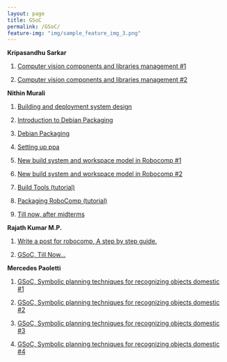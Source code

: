 ```yaml
---
layout: page
title: GSoC
permalink: /GSoC/
feature-img: "img/sample_feature_img_3.png"
---
```


**Kripasandhu Sarkar**

1. [Computer vision components and libraries management #1](http://robocomp.github.io/website/2015/07/02/kripa1.html)

2. [Computer vision components and libraries management #2](http://robocomp.github.io/website/2015/07/02/kripa2.html)

**Nithin Murali**

1. [Building and deployment system design](http://robocomp.github.io/website/2015/05/23/nithin2.html)

2. [Introduction to Debian Packaging](http://robocomp.github.io/website/2015/05/23/nithin1.html)

3. [Debian Packaging](http://robocomp.github.io/website/2015/06/12/nithin8.html)

4. [Setting up ppa](http://robocomp.github.io/website/2015/07/25/nithin10.html)

5. [New build system and workspace model in Robocomp #1](http://robocomp.github.io/website/2015/06/20/nithin4.html)

6. [New build system and workspace model in Robocomp #2](http://robocomp.github.io/website/2015/06/25/nithin5.html)

7. [Build Tools (tutorial)](http://robocomp.github.io/website/2015/06/26/nithin6.html)

8. [Packaging RoboComp (tutorial)](http://robocomp.github.io/website/2015/05/23/nithin3.html)

9. [ Till now, after midterms](http://robocomp.github.io/website/2015/08/08/nithin9.html)

**Rajath Kumar M.P.**

1. [Write a post for robocomp, A step by step guide.](http://robocomp.github.io/website/2015/05/23/post_on_webpage.html)

2. [GSoC, Till Now...](http://robocomp.github.io/website/2015/06/25/rajath1.html)

**Mercedes Paoletti**

1. [GSoC, Symbolic planning techniques for recognizing objects domestic #1](http://robocomp.github.io/website/2015/06/12/mercedes1.html)

2. [GSoC, Symbolic planning techniques for recognizing objects domestic #2](http://robocomp.github.io/website/2015/06/15/mercedes2.html)

3. [GSoC, Symbolic planning techniques for recognizing objects domestic #3](http://robocomp.github.io/website/2015/06/17/mercedes3.html)

4. [GSoC, Symbolic planning techniques for recognizing objects domestic #4](http://robocomp.github.io/website/2015/08/13/mercedes4.html)